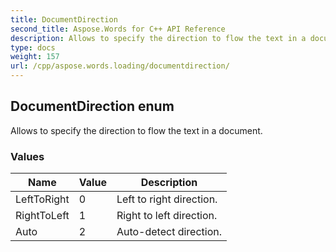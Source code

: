 ```yaml
---
title: DocumentDirection
second_title: Aspose.Words for C++ API Reference
description: Allows to specify the direction to flow the text in a document.
type: docs
weight: 157
url: /cpp/aspose.words.loading/documentdirection/
---
```

## DocumentDirection enum


Allows to specify the direction to flow the text in a document.

### Values

| Name | Value | Description |
| --- | --- | --- |
| LeftToRight | 0 | Left to right direction. |
| RightToLeft | 1 | Right to left direction. |
| Auto | 2 | Auto-detect direction. |

